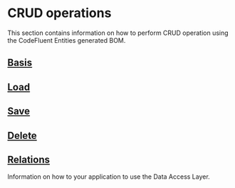 # CRUD operations

This section contains information on how to perform CRUD operation using the CodeFluent Entities generated BOM.

## [Basis](development-guide/basis.md)

## [Load](development-guide/basis.md)

## [Save](development-guide/basis.md)

## [Delete](development-guide/basis.md)

## [Relations](development-guide/basis.md)

Information on how to your application to use the Data Access Layer.